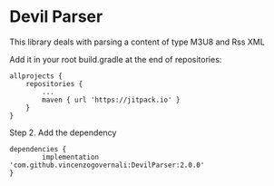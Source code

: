 # Devil Parser


This library deals with parsing a content of type M3U8 and Rss XML

Add it in your root build.gradle at the end of repositories:

```
allprojects {
	repositories {
		...
		maven { url 'https://jitpack.io' }
	}
}
```

Step 2. Add the dependency

```
dependencies {
        implementation 'com.github.vincenzogovernali:DevilParser:2.0.0'
}
```
